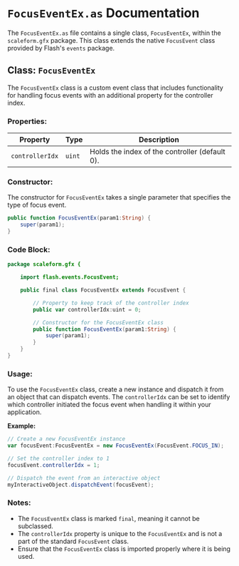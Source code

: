 # `FocusEventEx.as` Documentation

The `FocusEventEx.as` file contains a single class, `FocusEventEx`, within the `scaleform.gfx` package.
This class extends the native `FocusEvent` class provided by Flash's `events` package.

## Class: `FocusEventEx`

The `FocusEventEx` class is a custom event class that includes functionality for handling focus events with an additional property for the controller index.

### **Properties:**

| Property        | Type   | Description                                    |
|-----------------|--------|------------------------------------------------|
| `controllerIdx` | `uint` | Holds the index of the controller (default 0). |

### **Constructor:**

The constructor for `FocusEventEx` takes a single parameter that specifies the type of focus event.

```actionscript
public function FocusEventEx(param1:String) {
    super(param1);
}
```

### **Code Block:**

```actionscript
package scaleform.gfx {

    import flash.events.FocusEvent;

    public final class FocusEventEx extends FocusEvent {

        // Property to keep track of the controller index
        public var controllerIdx:uint = 0;

        // Constructor for the FocusEventEx class
        public function FocusEventEx(param1:String) {
            super(param1);
        }
    }
}
```

### **Usage:**

To use the `FocusEventEx` class, create a new instance and dispatch it from an object that can dispatch events.
The `controllerIdx` can be set to identify which controller initiated the focus event when handling it within your application.

**Example:**

```actionscript
// Create a new FocusEventEx instance
var focusEvent:FocusEventEx = new FocusEventEx(FocusEvent.FOCUS_IN);

// Set the controller index to 1
focusEvent.controllerIdx = 1;

// Dispatch the event from an interactive object
myInteractiveObject.dispatchEvent(focusEvent);
```

### Notes:
- The `FocusEventEx` class is marked `final`, meaning it cannot be subclassed.
- The `controllerIdx` property is unique to the `FocusEventEx` and is not a part of the standard `FocusEvent` class.
- Ensure that the `FocusEventEx` class is imported properly where it is being used.
